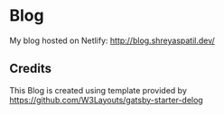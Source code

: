 # Blog

My blog hosted on Netlify: http://blog.shreyaspatil.dev/

## Credits

This Blog is created using template provided by https://github.com/W3Layouts/gatsby-starter-delog